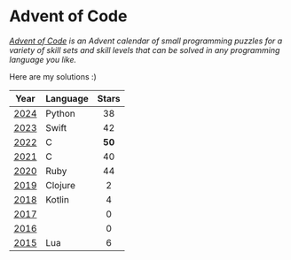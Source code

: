 # Advent of Code
*[Advent of Code](https://adventofcode.com/) is an Advent calendar of small programming puzzles for a variety of skill sets and skill levels that can be solved in any programming language you like.*

Here are my solutions :)

| Year                                  | Language | Stars  |
| :-:                                   | :-       | :-:    |
| [2024](https://adventofcode.com/2024) | Python   | 38     |
| [2023](https://adventofcode.com/2023) | Swift    | 42     |
| [2022](https://adventofcode.com/2022) | C        | **50** |
| [2021](https://adventofcode.com/2021) | C        | 40     |
| [2020](https://adventofcode.com/2020) | Ruby     | 44     |
| [2019](https://adventofcode.com/2019) | Clojure  | 2      |
| [2018](https://adventofcode.com/2018) | Kotlin   | 4      |
| [2017](https://adventofcode.com/2017) |          | 0      |
| [2016](https://adventofcode.com/2016) |          | 0      |
| [2015](https://adventofcode.com/2015) | Lua      | 6      |
